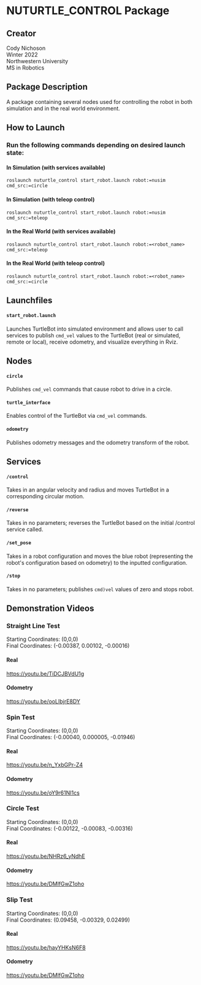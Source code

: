 # NUTURTLE_CONTROL Package
## Creator
Cody Nichoson  
Winter 2022  
Northwestern University  
MS in Robotics

## Package Description
A package containing several nodes used for controlling the robot in both simulation and in the real world environment.

## How to Launch
### Run the following commands depending on desired launch state:
#### In Simulation (with services available)
`roslaunch nuturtle_control start_robot.launch robot:=nusim cmd_src:=circle`  

#### In Simulation (with teleop control)
`roslaunch nuturtle_control start_robot.launch robot:=nusim cmd_src:=teleop`  

#### In the Real World (with services available)
`roslaunch nuturtle_control start_robot.launch robot:=<robot_name> cmd_src:=teleop`  

#### In the Real World (with teleop control)
`roslaunch nuturtle_control start_robot.launch robot:=<robot_name> cmd_src:=circle` 

## Launchfiles
#### `start_robot.launch`  
Launches TurtleBot into simulated environment and allows user to call services to publish `cmd_vel` values to the TurtleBot (real or simulated, remote or local), receive odometry, and visualize everything in Rviz.

## Nodes
#### `circle`  
Publishes `cmd_vel` commands that cause robot to drive in a circle.  
#### `turtle_interface`  
Enables control of the TurtleBot via `cmd_vel` commands.   
#### `odometry`  
Publishes odometry messages and the odometry transform of the robot. 

## Services
#### `/control`  
Takes in an angular velocity and radius and moves TurtleBot in a corresponding circular motion.
#### `/reverse`  
Takes in no parameters; reverses the TurtleBot based on the initial /control service called.
#### `/set_pose`  
Takes in a robot configuration and moves the blue robot (representing the robot's configuration based on odometry) to the inputted configuration.
#### `/stop`  
Takes in no parameters; publishes `cmd)vel` values of zero and stops robot.

## Demonstration Videos
### Straight Line Test
Starting Coordinates: (0,0,0)  
Final Coordinates:    (-0.00387, 0.00102, -0.00016)
#### Real
https://youtu.be/TiDCJBVdU1g
#### Odometry
https://youtu.be/ooLIbjrE8DY

### Spin Test
Starting Coordinates: (0,0,0)  
Final Coordinates:    (-0.00040, 0.000005, -0.01946)
#### Real
https://youtu.be/n_YxbGPr-Z4
#### Odometry
https://youtu.be/oY9r61NI1cs

### Circle Test
Starting Coordinates: (0,0,0)  
Final Coordinates:    (-0.00122, -0.00083, -0.00316)
#### Real
https://youtu.be/NHRz6_yNdhE
#### Odometry
https://youtu.be/DMlfGwZ1oho

### Slip Test
Starting Coordinates: (0,0,0)  
Final Coordinates:    (0.09458, -0.00329, 0.02499)
#### Real
https://youtu.be/hayYHKsN6F8
#### Odometry
https://youtu.be/DMlfGwZ1oho
